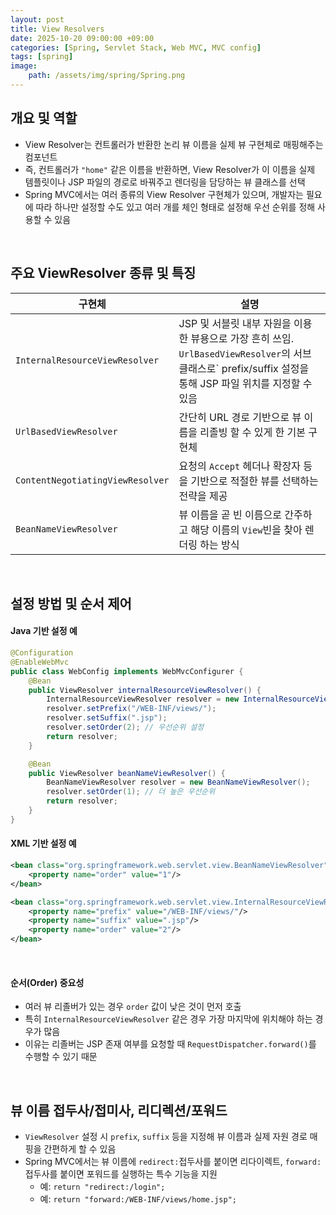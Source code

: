 ```yaml
---
layout: post
title: View Resolvers
date: 2025-10-20 09:00:00 +09:00
categories: [Spring, Servlet Stack, Web MVC, MVC config]
tags: [spring]
image:
    path: /assets/img/spring/Spring.png
---
```


## 개요 및 역할

- View Resolver는 컨트롤러가 반환한 논리 뷰 이름을 실제 뷰 구현체로 매핑해주는 컴포넌트
- 즉, 컨트롤러가 `"home"` 같은 이름을 반환하면, View Resolver가 이 이름을 실제 템플릿이나 JSP 파일의 경로로 바꿔주고 렌더링을 담당하는 뷰 클래스를 선택
- Spring MVC에서는 여러 종류의 View Resolver 구현체가 있으며, 개발자는 필요에 따라 하나만 설정할 수도 있고 여러 개를 체인 형태로 설정해 우선 순위를 정해 사용할 수 있음

<br>

## 주요 ViewResolver 종류 및 특징

| 구현체 | 설명 |
|-|-|
| `InternalResourceViewResolver` | JSP 및 서블릿 내부 자원을 이용한 뷰용으로 가장 흔히 쓰임.  `UrlBasedViewResolver`의 서브클래스로` prefix/suffix 설정을 통해 JSP 파일 위치를 지정할 수 있음 |
| `UrlBasedViewResolver` | 간단히 URL 경로 기반으로 뷰 이름을 리졸빙 할 수 있게 한 기본 구현체 |
| `ContentNegotiatingViewResolver` | 요청의 `Accept` 헤더나 확장자 등을 기반으로 적절한 뷰를 선택하는 전략을 제공 |
| `BeanNameViewResolver` | 뷰 이름을 곧 빈 이름으로 간주하고 해당 이름의 `View`빈을 찾아 렌더링 하는 방식 |

<br>

## 설정 방법 및 순서 제어

#### Java 기반 설정 예

```java
@Configuration
@EnableWebMvc
public class WebConfig implements WebMvcConfigurer {
    @Bean
    public ViewResolver internalResourceViewResolver() {
        InternalResourceViewResolver resolver = new InternalResourceViewResolver();
        resolver.setPrefix("/WEB-INF/views/");
        resolver.setSuffix(".jsp");
        resolver.setOrder(2); // 우선순위 설정
        return resolver;
    }

    @Bean
    public ViewResolver beanNameViewResolver() {
        BeanNameViewResolver resolver = new BeanNameViewResolver();
        resolver.setOrder(1); // 더 높은 우선순위
        return resolver;
    }
}
```

#### XML 기반 설정 예

```xml
<bean class="org.springframework.web.servlet.view.BeanNameViewResolver">
    <property name="order" value="1"/>
</bean>

<bean class="org.springframework.web.servlet.view.InternalResourceViewResolver">
    <property name="prefix" value="/WEB-INF/views/"/>
    <property name="suffix" value=".jsp"/>
    <property name="order" value="2"/>
</bean>
```

<br>

#### 순서(Order) 중요성

- 여러 뷰 리졸버가 있는 경우 `order` 값이 낮은 것이 먼저 호출
- 특히 `InternalResourceViewResolver` 같은 경우 가장 마지막에 위치해야 하는 경우가 많음
- 이유는 리졸버는 JSP 존재 여부를 요청할 때 `RequestDispatcher.forward()`를 수행할 수 있기 때문

<br>

## 뷰 이름 접두사/접미사, 리디렉션/포워드

- `ViewResolver` 설정 시 `prefix`, `suffix` 등을 지정해 뷰 이름과 실제 자원 경로 매핑을 간편하게 할 수 있음
- Spring MVC에서는 뷰 이름에 `redirect:`접두사를 붙이면 리다이렉트, `forward:` 접두사를 붙이면 포워드를 실행하는 특수 기능을 지원
  - 예: `return "redirect:/login";`
  - 예: `return "forward:/WEB-INF/views/home.jsp";`